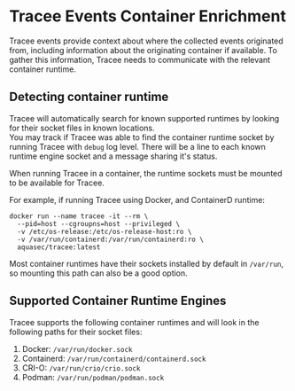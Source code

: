 # Tracee Events Container Enrichment

Tracee events provide context about where the collected events originated from, including information about the originating container if available. To gather this information, Tracee needs to communicate with the relevant container runtime.

## Detecting container runtime

Tracee will automatically search for known supported runtimes by looking for their socket files in known locations.  
You may track if Tracee was able to find the container runtime socket by running Tracee with `debug` log level. There will be a line to each known runtime engine socket and a message sharing it's status.

When running Tracee in a container, the runtime sockets must be mounted to be available for Tracee.

For example, if running Tracee using Docker, and ContainerD runtime:

```shell
docker run --name tracee -it --rm \
  --pid=host --cgroupns=host --privileged \
  -v /etc/os-release:/etc/os-release-host:ro \
  -v /var/run/containerd:/var/run/containerd:ro \
  aquasec/tracee:latest
```

Most container runtimes have their sockets installed by default in `/var/run`, so mounting this path can also be a good option.

## Supported Container Runtime Engines

Tracee supports the following container runtimes and will look in the following paths for their socket files:

1. Docker: `/var/run/docker.sock`
2. Containerd: `/var/run/containerd/containerd.sock`
3. CRI-O: `/var/run/crio/crio.sock`
4. Podman: `/var/run/podman/podman.sock`
